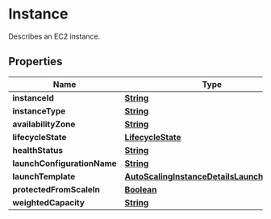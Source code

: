 

# Instance

Describes an EC2 instance.

## Properties

| Name | Type | Description | Notes |
|------------ | ------------- | ------------- | -------------|
|**instanceId** | [**String**](String.md) |  |  |
|**instanceType** | [**String**](String.md) |  |  [optional] |
|**availabilityZone** | [**String**](String.md) |  |  |
|**lifecycleState** | [**LifecycleState**](LifecycleState.md) |  |  |
|**healthStatus** | [**String**](String.md) |  |  |
|**launchConfigurationName** | [**String**](String.md) |  |  [optional] |
|**launchTemplate** | [**AutoScalingInstanceDetailsLaunchTemplate**](AutoScalingInstanceDetailsLaunchTemplate.md) |  |  [optional] |
|**protectedFromScaleIn** | [**Boolean**](Boolean.md) |  |  |
|**weightedCapacity** | [**String**](String.md) |  |  [optional] |




